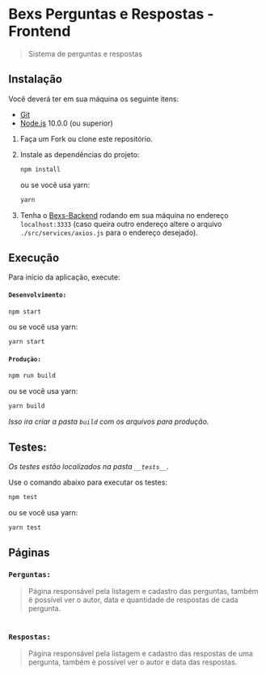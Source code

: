 # Bexs Perguntas e Respostas - Frontend

> Sistema de perguntas e respostas

## Instalação

Você deverá ter em sua máquina os seguinte itens:

- [Git](http://git-scm.com/)
- [Node.js](http://nodejs.org/) 10.0.0 (ou superior)

1. Faça um Fork ou clone este repositório.

2. Instale as dependências do projeto:

   ```sh
   npm install
   ```

   ou se você usa yarn:

   ```sh
   yarn
   ```

3) Tenha o [Bexs-Backend](https://github.com/JessileyOliveira/Bexs-backend) rodando em sua máquina no endereço `localhost:3333` (caso queira outro endereço altere o arquivo `./src/services/axios.js` para o endereço desejado).

## Execução

Para início da aplicação, execute:

#### `Desenvolvimento:`

```sh
npm start
```

ou se você usa yarn:

```sh
yarn start
```

#### `Produção:`

```sh
npm run build
```

ou se você usa yarn:

```sh
yarn build
```

_Isso ira criar a pasta `build` com os arquivos para produção._

## Testes:

_Os testes estão localizados na pasta `__tests__`._

Use o comando abaixo para executar os testes:

```sh
npm test
```

ou se você usa yarn:

```sh
yarn test
```

## Páginas

### `Perguntas:`

> Página responsável pela listagem e cadastro das perguntas, também é possível ver o autor, data e quantidade de respostas de cada pergunta.

#

### `Respostas:`

> Página responsável pela listagem e cadastro das respostas de uma pergunta, também é possível ver o autor e data das respostas.
